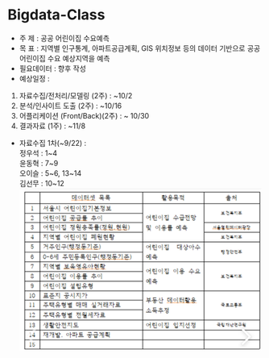 # Bigdata-Class

- 주 제 : 공공 어린이집 수요예측
- 목 표 : 지역별 인구통계, 아파트공급계획, GIS 위치정보 등의 데이터 기반으로 공공어린이집 수요 예상지역을 예측
- 필요데이터 : 향후 작성
- 예상일정 : 
1) 자료수집/전처리/모델링 (2주) : ~10/2
2) 분석/인사이트 도출 (2주) : ~10/16
3) 어플리케이션 (Front/Back)(2주) : ~ 10/30
4) 결과자료 (1주) : ~11/8

- 자료수집 1차(~9/22) :<br>
정우석 : 1~4<br>
윤동혁 : 7~9<br>
오이슬 : 5~6, 13~14<br>
김선무 : 10~12<br>
![](https://github.com/Jungsan005/Bigdata-Class/blob/master/ref/%EC%9D%B4%EB%AF%B8%EC%A7%80_2020-09-18_007.png?raw=true)
